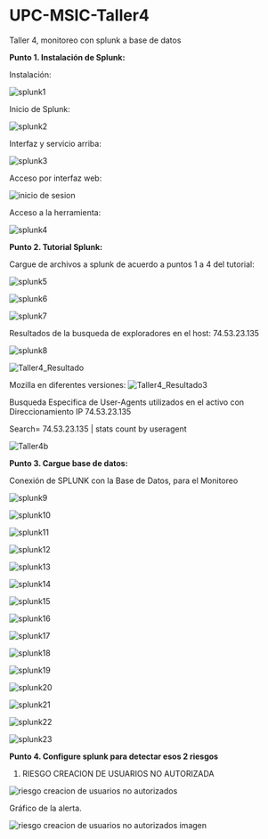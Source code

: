 # UPC-MSIC-Taller4
Taller 4, monitoreo con splunk a base de datos

<b> Punto 1. Instalación de Splunk: </b>

Instalación:

![splunk1](https://user-images.githubusercontent.com/48939055/57562924-49dec600-735d-11e9-8b84-a5e7a98773f9.jpg)

Inicio de Splunk:

![splunk2](https://user-images.githubusercontent.com/48939055/57562925-49dec600-735d-11e9-80ba-c251e59fb859.jpg)

Interfaz y servicio arriba:

![splunk3](https://user-images.githubusercontent.com/48939055/57562982-f0c36200-735d-11e9-8803-a68bd4461345.jpg)

Acceso por interfaz web:

![inicio de sesion](https://user-images.githubusercontent.com/50051421/57562971-cd98b280-735d-11e9-97d7-d78775280612.PNG)

Acceso a la herramienta:

![splunk4](https://user-images.githubusercontent.com/48939055/57563016-33853a00-735e-11e9-87df-eb2af1ad6faf.jpg)


<b> Punto 2. Tutorial Splunk: </b>

Cargue de archivos a splunk de acuerdo a puntos 1 a 4 del tutorial:

![splunk5](https://user-images.githubusercontent.com/48939055/57570050-64e42100-73c3-11e9-9abe-9759293536b1.jpg)

![splunk6](https://user-images.githubusercontent.com/48939055/57570043-644b8a80-73c3-11e9-9d01-641dc5a980bc.jpg)

![splunk7](https://user-images.githubusercontent.com/48939055/57570044-644b8a80-73c3-11e9-9aa1-e60f1a25b54f.jpg)

Resultados de la busqueda de exploradores en el host: 74.53.23.135

![splunk8](https://user-images.githubusercontent.com/48939055/57570045-644b8a80-73c3-11e9-97a8-3bd20479290b.jpg)

![Taller4_Resultado](https://user-images.githubusercontent.com/50051518/57570099-0e2b1700-73c4-11e9-9189-20a6b3e9e7b2.PNG)

Mozilla en diferentes versiones:
![Taller4_Resultado3](https://user-images.githubusercontent.com/50051518/57570100-0e2b1700-73c4-11e9-90e0-7d94fa6a64f6.PNG)


Busqueda Especifica de User-Agents utilizados en el activo con Direccionamiento IP 74.53.23.135

Search= 74.53.23.135 | stats count by useragent

![Taller4b](https://user-images.githubusercontent.com/50051493/57571058-b8a83780-73ce-11e9-9eb2-c7d27b60dc29.PNG)


<b> Punto 3. Cargue base de datos: </b>

Conexión de SPLUNK con la Base de Datos, para el Monitoreo

![splunk9](https://user-images.githubusercontent.com/48939055/57570046-644b8a80-73c3-11e9-99d3-31c373b140a7.jpg)

![splunk10](https://user-images.githubusercontent.com/48939055/57570047-64e42100-73c3-11e9-88e3-5447f7e9c1dd.jpg)

![splunk11](https://user-images.githubusercontent.com/48939055/57570048-64e42100-73c3-11e9-8a9f-140834554224.jpg)

![splunk12](https://user-images.githubusercontent.com/48939055/57570049-64e42100-73c3-11e9-97fb-a871f888161e.jpg)

![splunk13](https://user-images.githubusercontent.com/48939055/57572002-e8f5d300-73da-11e9-9fa3-176ef1914e7d.jpg)

![splunk14](https://user-images.githubusercontent.com/48939055/57572003-e8f5d300-73da-11e9-83eb-4638a1e594b5.jpg)

![splunk15](https://user-images.githubusercontent.com/48939055/57572004-e98e6980-73da-11e9-9591-f75963284b5b.jpg)

![splunk16](https://user-images.githubusercontent.com/48939055/57572005-e98e6980-73da-11e9-9ed3-95c702472e78.jpg)

![splunk17](https://user-images.githubusercontent.com/48939055/57572006-e98e6980-73da-11e9-8238-9ca50f524854.jpg)

![splunk18](https://user-images.githubusercontent.com/48939055/57572007-e98e6980-73da-11e9-82f7-749fafae8796.jpg)

![splunk19](https://user-images.githubusercontent.com/48939055/57572008-e98e6980-73da-11e9-83fc-ac5915a68b72.jpg)

![splunk20](https://user-images.githubusercontent.com/48939055/57572009-e98e6980-73da-11e9-8572-4f66098740fb.jpg)

![splunk21](https://user-images.githubusercontent.com/48939055/57572154-2f97fd00-73dc-11e9-88a7-e79e6d75c8cb.jpg)

![splunk22](https://user-images.githubusercontent.com/48939055/57572219-e09e9780-73dc-11e9-924e-383e80a5a5df.jpg)

![splunk23](https://user-images.githubusercontent.com/48939055/57572220-e1372e00-73dc-11e9-9c50-dfbe40c6a87c.jpg)

<b>Punto 4. Configure splunk para detectar esos 2 riesgos</b>

1. RIESGO CREACION DE USUARIOS NO AUTORIZADA

![riesgo creacion de usuarios no autorizados](https://user-images.githubusercontent.com/50051421/57572390-19d80700-73df-11e9-8f5f-bb7f9f35b526.PNG)

Gráfico de la alerta.

![riesgo creacion de usuarios no autorizados imagen](https://user-images.githubusercontent.com/50051421/57572724-45112500-73e4-11e9-94a8-797cd48fd51e.PNG)




